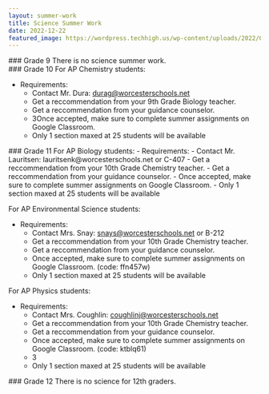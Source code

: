 ```yaml
---
layout: summer-work
title: Science Summer Work
date: 2022-12-22
featured_image: https://wordpress.techhigh.us/wp-content/uploads/2022/03/science.jpg
---
```


<div class="freshmen" markdown="1">
### Grade 9
There is no science summer work.
</div>

<div class="sophomores" markdown="1">
### Grade 10
For AP Chemistry students: 

- Requirements:
    - Contact Mr. Dura: durag@worcesterschools.net
    - Get a reccommendation from your 9th Grade Biology teacher.
    - Get a reccommendation from your guidance counselor.
    - 3Once accepted, make sure to complete summer assignments on Google Classroom.
    - Only 1 section maxed at 25 students will be available

</div>

<div class="juniors" markdown="1">
### Grade 11
For AP Biology students: 
- Requirements:
    - Contact Mr. Lauritsen: lauritsenk@worcesterschools.net or C-407
    - Get a reccommendation from your 10th Grade Chemistry teacher.
    - Get a reccommendation from your guidance counselor.
    - Once accepted, make sure to complete summer assignments on Google Classroom.
    - Only 1 section maxed at 25 students will be available

For AP Environmental Science students: 
- Requirements:
    - Contact Mrs. Snay: snays@worcesterschools.net or B-212
    - Get a reccommendation from your 10th Grade Chemistry teacher.
    - Get a reccommendation from your guidance counselor.
    - Once accepted, make sure to complete summer assignments on Google Classroom. (code: ffn457w)
    - Only 1 section maxed at 25 students will be available

For AP Physics students: 
- Requirements:
    - Contact Mrs. Coughlin: coughlinj@worcesterschools.net
    - Get a reccommendation from your 10th Grade Chemistry teacher.
    - Get a reccommendation from your guidance counselor.
    - Once accepted, make sure to complete summer assignments on Google Classroom. (code: ktblq61)
    - 3
    - Only 1 section maxed at 25 students will be available
</div>

<div class="seniors" markdown="1">
### Grade 12
There is no science for 12th graders.
</div>